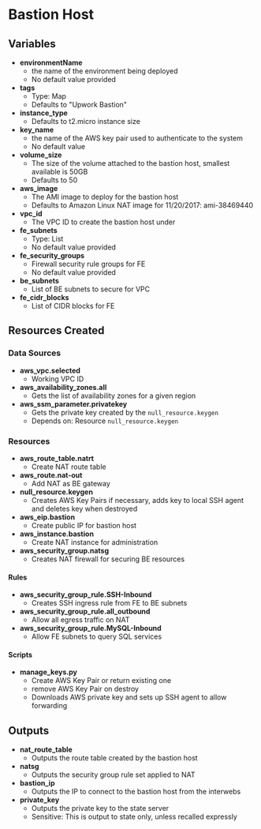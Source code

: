 # Bastion Host

## Variables

- __environmentName__
  - the name of the environment being deployed
  - No default value provided
- __tags__
  - Type: Map
  - Defaults to "Upwork Bastion"
- __instance_type__
  - Defaults to t2.micro instance size
- __key_name__
  - the name of the AWS key pair used to authenticate to the system
  - No default value
- __volume_size__
  - The size of the volume attached to the bastion host, smallest available is 50GB
  - Defaults to 50
- __aws_image__
  - The AMI image to deploy for the bastion host
  - Defaults to Amazon Linux NAT image for 11/20/2017: ami-38469440
- __vpc_id__
  - The VPC ID to create the bastion host under
- __fe_subnets__
  - Type: List
  - No default value provided
- __fe_security_groups__
  - Firewall security rule groups for FE
  - No default value provided
- __be_subnets__
  - List of BE subnets to secure for VPC
- __fe_cidr_blocks__
  - List of CIDR blocks for FE

## Resources Created

### Data Sources

- __aws_vpc.selected__
  - Working VPC ID
- __aws_availability_zones.all__
  - Gets the list of availability zones for a given region
- __aws_ssm_parameter.privatekey__
  - Gets the private key created by the `null_resource.keygen`
  - Depends on: Resource `null_resource.keygen`

### Resources

- __aws_route_table.natrt__
  - Create NAT route table
- __aws_route.nat-out__
  - Add NAT as BE gateway
- __null_resource.keygen__
  - Creates AWS Key Pairs if necessary, adds key to local SSH agent and deletes key when destroyed
- __aws_eip.bastion__
  - Create public IP for bastion host
- __aws_instance.bastion__
  - Create NAT instance for administration
- __aws_security_group.natsg__
  - Creates NAT firewall for securing BE resources

#### Rules

- __aws_security_group_rule.SSH-Inbound__
  - Creates SSH ingress rule from FE to BE subnets
- __aws_security_group_rule.all_outbound__
  - Allow all egress traffic on NAT
- __aws_security_group_rule.MySQL-Inbound__
  - Allow FE subnets to query SQL services

#### Scripts

- __manage_keys.py__
  - Create AWS Key Pair or return existing one
  - remove AWS Key Pair on destroy
  - Downloads AWS private key and sets up SSH agent to allow forwarding
    
## Outputs
- __nat_route_table__
  - Outputs the route table created by the bastion host
- __natsg__
  - Outputs the security group rule set applied to NAT
- __bastion_ip__
  - Outputs the IP to connect to the bastion host from the interwebs
- __private_key__
  - Outputs the private key to the state server
  - Sensitive:  This is output to state only, unless recalled expressly